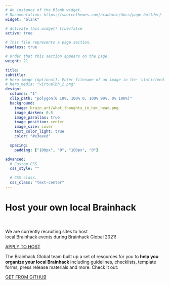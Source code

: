 ```yaml
---
# An instance of the Blank widget.
# Documentation: https://sourcethemes.com/academic/docs/page-builder/
widget: "blank"

# Activate this widget? true/false
active: true

# This file represents a page section.
headless: true

# Order that this section appears on the page.
weight: 21

title:
subtitle:
# Hero image (optional). Enter filename of an image in the `static/media/` folder.
# hero_media: "virtualbh_2.png"
design:
  columns: "1"
  clip_path: "polygon(0 10%, 100% 0, 100% 90%, 0% 100%)"
  background:
    image: brain_art/what_thoughts_in_her_head.png
    image_darken: 0.5
    image_parallax: true
    image_position: center
    image_size: cover
    text_color_light: true
    color: "#e3eeed"

  spacing:
    padding: ["100px", "0", "100px", "0"]

advanced:
  # Custom CSS.
  css_style: ""

  # CSS class.
  css_class: "text-center"
---
```


# **Host your own local Brainhack**

<br>

<div class="row">

  <div class="col-lg-8 mx-auto">

We are currently recruiting sites to host <br> local Brainhack events during
Brainhack Global 2021!

  <p class="text-white mb-5">
    <a href="/global2021/events#host-your-own-local-brainhack"
      class="btn btn-light mx-auto p-3 font-weight-bold">
      APPLY TO HOST
    </a>
  </p>

The Brainhack Global team built up a set of resources for you to **help you
organize your local Brainhack** including guidelines, checklists, template
forms, press release materials and more. Check it out:

  <p class="text-center">
    <a  href="https://github.com/brainhackorg/pr-material"
        class="btn btn-light mx-auto p-3 font-weight-bold">
        GET FROM GITHUB
    </a>
  </p>

  </div>

</div>
